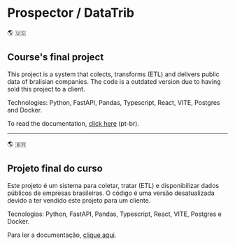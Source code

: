 # Prospector / DataTrib

:earth_americas: :us:

## Course's final project

This project is a system that colects, transforms (ETL) and delivers public data of bralisian companies. The code is a outdated version due to having sold this project to a client.

Technologies: Python, FastAPI, Pandas, Typescript, React, VITE, Postgres and Docker.

To read the documentation, [click here](https://violet-wax-9da.notion.site/DataTrib-1fb210a39c4346778d4701213dd46bdc) (pt-br).

---

:earth_americas: :brazil:

## Projeto final do curso

Este projeto é um sistema para coletar, tratar (ETL) e disponibilizar dados públicos de empresas brasileiras. O código é uma versão desatualizada devido a ter vendido este projeto para um cliente.

Tecnologias: Python, FastAPI, Pandas, Typescript, React, VITE, Postgres e Docker.

Para ler a documentação, [clique aqui](https://violet-wax-9da.notion.site/DataTrib-1fb210a39c4346778d4701213dd46bdc).

